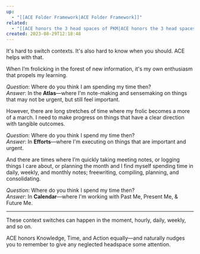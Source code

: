 ```yaml
---
up:
  - "[[ACE Folder Framework|ACE Folder Framework]]"
related:
  - "[[ACE honors the 3 head spaces of PKM|ACE honors the 3 head spaces of PKM]]"
created: 2023-08-29T12:18:48
---
```

It's hard to switch contexts. It's also hard to know when you should. ACE helps with that.

When I’m frolicking in the forest of new information, it's my own enthusiasm that propels my learning.

*Question*: Where do you think I am spending my time then?  
​*Answer*: In the **Atlas**—where I'm note-making and sensemaking on things that may not be urgent, but still feel important.

However, there are long stretches of time where my frolic becomes a more of a march. I need to make progress on things that have a clear direction with tangible outcomes.

*Question*: Where do you think I spend my time then?  
​*Answer*: In **Efforts**—where I'm executing on things that are important and urgent.

And there are times where I’m quickly taking meeting notes, or logging things I care about, or planning the month and I find myself spending time in daily, weekly, and monthly notes; freewriting, compiling, planning, and consolidating.

*Question*: Where do you think I spend my time then?  
​*Answer*: In **Calendar**—where I'm working with Past Me, Present Me, & Future Me.

---

These context switches can happen in the moment, hourly, daily, weekly, and so on.

ACE honors Knowledge, Time, and Action equally—and naturally nudges you to remember to give any neglected headspace some attention.